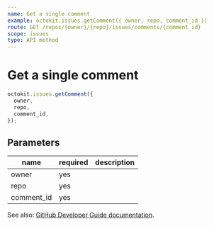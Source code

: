```yaml
---
name: Get a single comment
example: octokit.issues.getComment({ owner, repo, comment_id })
route: GET /repos/{owner}/{repo}/issues/comments/{comment_id}
scope: issues
type: API method
---
```


# Get a single comment

```js
octokit.issues.getComment({
  owner,
  repo,
  comment_id,
});
```

## Parameters

<table>
  <thead>
    <tr>
      <th>name</th>
      <th>required</th>
      <th>description</th>
    </tr>
  </thead>
  <tbody>
    <tr><td>owner</td><td>yes</td><td>

</td></tr>
<tr><td>repo</td><td>yes</td><td>

</td></tr>
<tr><td>comment_id</td><td>yes</td><td>

</td></tr>
  </tbody>
</table>

See also: [GitHub Developer Guide documentation](https://developer.github.com/v3/issues/comments/#get-a-single-comment).
